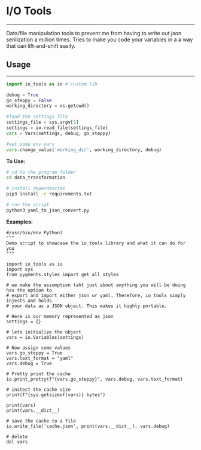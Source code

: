 # I/O Tools

___
Data/file manipulation tools to prevent me from having to write out json serilization a million times. Tries to make you code your variables in a a way that can lift-and-shift easily.

## Usage

___

```python
import io_tools as io # custom lib

debug = True
go_steppy = False
working_directory = os.getcwd()

#load the settings file
settings_file = sys.argv[1]
settings = io.read_file(settings_file)
vars = Vars(settings, debug, go_steppy)

#set some env vars
vars.change_value('working_dir', working_directory, debug)

```

__To Use:__

```bash
# cd to the program folder
cd data_transformation

# install dependancies
pip3 install -r requirements.txt

# run the script
python3 yaml_to_json_convert.py

```

__Examples:__
```
#/usr/bin/env Python3
"""
Demo script to showcase the io_tools library and what it can do for you
"""

import io_tools as io
import sys
from pygments.styles import get_all_styles

# we make the assumption taht just about anything you will be doing has the option to
# export and import either json or yaml. Therefore, io_tools simply injests and holds
# your data as a JSON object. This makes it highly portable.

# Here is our memory represented as json
settings = {}

# lets initialize the object
vars = io.Variables(settings)

# Now assign some values
vars.go_steppy = True
vars.text_format = "yaml"
vars.debug = True

# Pretty print the cache
io.print_pretty(f"{vars.go_steppy}", vars.debug, vars.text_format)

# instect the cache size
print(f"{sys.getsizeof(vars)} bytes")

print(vars)
print(vars.__dict__)

# save the cache to a file
io.write_file('cache.json', print(vars.__dict__), vars.debug)

# delete
del vars
```

